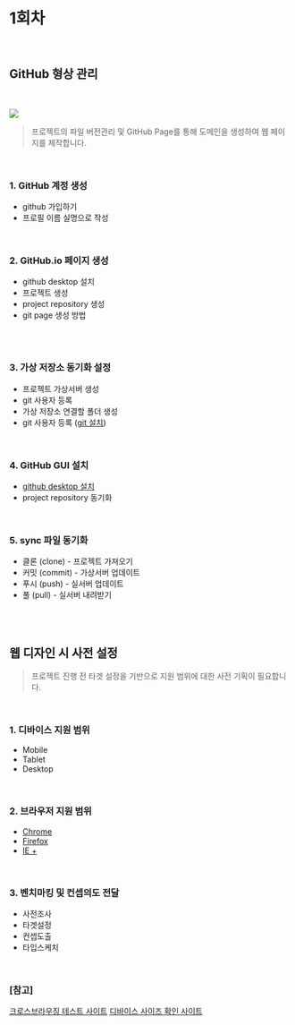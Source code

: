 # 1회차

<br>

## GitHub 형상 관리

<br>

![](https://i.imgur.com/NxoHnE8.png)
> 프로젝트의 파일 버전관리 및 GitHub Page를 통해 도메인을 생성하여 웹 페이지를 제작합니다.

<br>

### 1. GitHub 계정 생성
- github 가입하기
- 프로필 이름 실명으로 작성

<br>

### 2. GitHub.io 페이지 생성
- github desktop 설치
- 프로젝트 생성
- project repository 생성
- git page 생성 방법

<br>
<br>

### 3. 가상 저장소 동기화 설정
- 프로젝트 가상서버 생성
- git 사용자 등록
- 가상 저장소 연결할 폴더 생성
- git 사용자 등록 ([git 설치](https://coding-factory.tistory.com/245))

<br>

### 4. GitHub GUI 설치
- [github desktop 설치](https://desktop.github.com/)
- project repository 동기화

<br>

### 5. sync 파일 동기화
- 클론 (clone) - 프로젝트 가져오기
- 커밋 (commit) - 가상서버 업데이트
- 푸시 (push) - 실서버 업데이트
- 풀 (pull) - 실서버 내려받기

<br>
<br>

## 웹 디자인 시 사전 설정
> 프로젝트 진행 전 타겟 설정을 기반으로 지원 범위에 대한 사전 기획이 필요합니다.

<br>

### 1. 디바이스 지원 범위
- Mobile
- Tablet
- Desktop

<br>

### 2. 브라우저 지원 범위
- [Chrome](https://www.google.com/intl/ko_ALL/chrome/)
- [Firefox](https://www.mozilla.org/ko/firefox/new/)
- [IE +](https://support.microsoft.com/ko-kr/help/17621/internet-explorer-downloads)

<br>

### 3. 벤치마킹 및 컨셉의도 전달
- 사전조사
- 타겟설정
- 컨셉도출
- 타입스케치

<br>

### [참고]
[크로스브라우징 테스트 사이트](http://iloveadaptive.com/url/)
[디바이스 사이즈 확인 사이트](http://screensiz.es/phone)